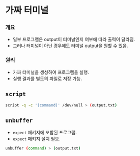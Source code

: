 # 가짜 터미널
### 개요
* 일부 프로그램은 output이 터미널인지 여부에 따라 출력이 달라짐.
* 그러나 터미널이 아닌 경우에도 터미널 output을 원할 수 있음.
### 원리
* 가짜 터미널을 생성하여 프로그램을 실행.
* 실행 결과를 별도의 파일로 저장 가능.
## `script`
```bash
script -q -c '(command)' /dev/null > (output.txt)
```
## `unbuffer`
* `expect` 패키지에 포함된 프로그램.
* `expect` 패키지 설치 필요.
```bash
unbuffer (command) > (output.txt)
```